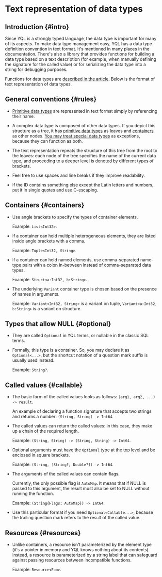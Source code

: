 # Text representation of data types

## Introduction {#intro}

Since YQL is a strongly typed language, the data type is important for many of its aspects. To make data type management easy, YQL has a data type definition convention in text format. It's mentioned in many places in the documentation. There's also a library that provides functions for building a data type based on a text description (for example, when manually defining the signature for the called value) or for serializing the data type into a string for debugging purposes.

Functions for data types are [described in the article](../../builtins/types.md). Below is the format of text representation of data types.

## General conventions {#rules}

* [Primitive data types](../primitive.md) are represented in text format simply by referencing their name.

* A complex data type is composed of other data types. If you depict this structure as a tree, it has [primitive data types](../primitive.md) as leaves and [containers](../containers.md) as other nodes. [You may treat special data types](../special.md) as exceptions, because they can function as both.

* The text representation repeats the structure of this tree from the root to the leaves: each node of the tree specifies the name of the current data type, and proceeding to a deeper level is denoted by different types of brackets.

* Feel free to use spaces and line breaks if they improve readability.

* If the ID contains something else except the Latin letters and numbers, put it in single quotes and use C-escaping.

## Containers {#containers}

* Use angle brackets to specify the types of container elements.

  Example: `List<Int32>`.

* If a container can hold multiple heterogeneous elements, they are listed inside angle brackets with a comma.

  Example: `Tuple<Int32, String>`.

* If a container can hold named elements, use comma-separated name-type pairs with a colon in-between instead of comma-separated data types.

  Example: `Struct<a:Int32, b:String>`.

* The underlying `Variant` container type is chosen based on the presence of names in arguments.

  Example: `Variant<Int32, String>` is a variant on tuple, `Variant<a:Int32, b:String>` is a variant on structure.

## Types that allow NULL {#optional}

* They are called `Optional` in YQL terms, or nullable in the classic SQL terms.

* Formally, this type is a container. So, you may declare it as `Optional<...>`, but the shortcut notation of a question mark suffix is usually used instead.

  Example: `String?`.

## Called values {#callable}

* The basic form of the called values looks as follows: `(arg1, arg2, ...) -> result`.

  An example of declaring a function signature that accepts two strings and returns a number: `(String, String) -> Int64`.

* The called values can return the called values: in this case, they make up a chain of the required length.

  Example: `(String, String) -> (String, String) -> Int64`.

* Optional arguments must have the `Optional` type at the top level and be enclosed in square brackets.

  Example: `(String, [String?, Double?]) -> Int64`.

* The arguments of the called values can contain flags.

  Currently, the only possible flag is `AutoMap`. It means that if NULL is passed to this argument, the result must also be set to NULL without running the function.

  Example: `(String{Flags: AutoMap}) -> Int64`.

* Use this particular format if you need `Optional<Callable...>`, because the trailing question mark refers to the result of the called value.

## Resources {#resources}

* Unlike containers, a resource isn't parameterized by the element type (it's a pointer in memory and YQL knows nothing about its contents). Instead, a resource is parameterized by a string label that can safeguard against passing resources between incompatible functions.

  Example: `Resource<Foo>`.

